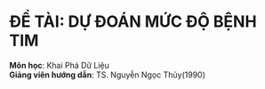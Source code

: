 # ĐỀ TÀI: DỰ ĐOÁN MỨC ĐỘ BỆNH TIM

**Môn học**: Khai Phá Dữ Liệu  
**Giảng viên hướng dẫn**: TS. Nguyễn Ngọc Thủy(1990)
